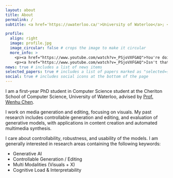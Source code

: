 ```yaml
---
layout: about
title: About
permalink: /
subtitle: <a href='https://uwaterloo.ca/'>University of Waterloo</a>; <a href='https://vectorinstitute.ai/'>Vector Institute</a>;

profile:
  align: right
  image: profile.jpg
  image_circular: false # crops the image to make it circular
  more_info: >
    <p><a href="https://www.youtube.com/watch?v=_PSjoVXFGAQ">You're doing what you love.</a></p>
    <p><a href="https://www.youtube.com/watch?v=_PSjoVXFGAQ">Isn't that enough?</a></p>
news: true # includes a list of news items
selected_papers: true # includes a list of papers marked as "selected={true}"
social: true # includes social icons at the bottom of the page
---
```


I am a first-year PhD student in Computer Science student at the Cheriton School of Computer Science, University of Waterloo, advised by [Prof. Wenhu Chen](https://wenhuchen.github.io/).

I work on media generation and editing, focusing on visuals. My past research includes controllable generation and editing, and evaluation of generative models, with applications in content creation and automated multimedia synthesis.

I care about controllability, robustness, and usability of the models. I am generally interested in research areas containing the following keywords:

- Generative AI
- Controllable Generation / Editing
- Multi Modalities (Visuals + X)
- Cognitive Load & Interpretability
